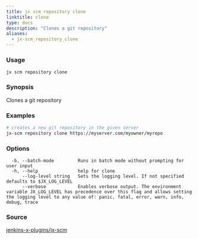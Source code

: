 ```yaml
---
title: jx scm repository clone
linktitle: clone
type: docs
description: "Clones a git repository"
aliases:
  - jx-scm_repository_clone
---
```


### Usage

```
jx scm repository clone
```

### Synopsis

Clones a git repository

### Examples

  ```bash
  # creates a new git repository in the given server
  jx-scm repository clone https://myserver.com/myowner/myrepo

  ```
### Options

```
  -b, --batch-mode         Runs in batch mode without prompting for user input
  -h, --help               help for clone
      --log-level string   Sets the logging level. If not specified defaults to $JX_LOG_LEVEL
      --verbose            Enables verbose output. The environment variable JX_LOG_LEVEL has precedence over this flag and allows setting the logging level to any value of: panic, fatal, error, warn, info, debug, trace
```



### Source

[jenkins-x-plugins/jx-scm](https://github.com/jenkins-x-plugins/jx-scm)

